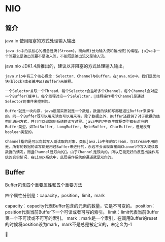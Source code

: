 # NIO

## 简介

java.io 使用阻塞的方式处理输入输出

```
java.io中的最核心的概念是流(Stream)，面向流(分为输入流和输出流)的编程。java中一个流要么是输出流要不是输入流，不能既是输出流又是输入流。
```

java.nio JDK1.4后推出的，建议以非阻塞的方式处理输入输出。

```
java.nio中有三个核心概念：Selector、Channel与Buffer。在java.nio中，我们是面向块(block)或者缓冲区(Buffer)来编程。

一个Selector关联一个Thread，每个Selector会监听多个Channel，每个Channel会对应一个Buffer(缓冲)。每个线程对应一个Selelctor，线程操作哪个Channel是通过Selector的事件来控制的。

Buffer就是一块内存，java底层实质就是一个数组，数据的读和写都是通过Buffer来操作的。同一个Buffer既可以用来读也可以用来写。除了数据之外，Buffer还提供了对于数据的结构化访问方式，并且可以追踪到系统的读写过程。java中的7中原生数据类型都有对应的Buffer类型，如IntBuffer, LongBuffer, ByteBuffer, CharBuffer，但是没有boolean类型的。

Channel指的是可以向其写入或读取的对象，类似java.io中年的Stream，与Stream不用的是，所有的数据的读写都是用过Buffer来进行的，永远不会出现直接向Channel中写入或读取数据的情况，而且Channel是双向的。由于Channel是双向的，所以它能更好的反应出操作系统的真实情况，在Linux系统中，底层操作系统的通道就是双向的。
```

## Buffer

Buffer包含四个重要属性和五个重要方法

四个属性分别是：capacity，position，limit，mark

capacity：capacity代表Buffer包含的元素的数量，它是不可变的。
position：position代表当前Buffer下一个可读或者可写的索引。
limit：limit代表当前Buffer第一个不可读或不可写的索引。
mark：mark是一个索引，在调用Buffer的reset的时候将position设为mark，mark不是总是被定义的，未定义为-1




